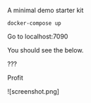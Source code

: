 A minimal demo starter kit

```
docker-compose up
```

Go to localhost:7090

You should see the below.

???

Profit

![screenshot.png]
